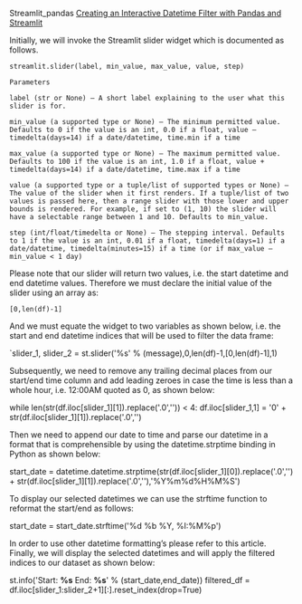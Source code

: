 
Streamlit_pandas
[Creating an Interactive Datetime Filter with Pandas and Streamlit](https://towardsdatascience.com/creating-an-interactive-datetime-filter-with-pandas-and-streamlit-156e1ea12e90)


Initially, we will invoke the Streamlit slider widget which is documented as follows.

    streamlit.slider(label, min_value, max_value, value, step)

    Parameters

    label (str or None) — A short label explaining to the user what this slider is for.

    min_value (a supported type or None) — The minimum permitted value. Defaults to 0 if the value is an int, 0.0 if a float, value — timedelta(days=14) if a date/datetime, time.min if a time

    max_value (a supported type or None) — The maximum permitted value. Defaults to 100 if the value is an int, 1.0 if a float, value + timedelta(days=14) if a date/datetime, time.max if a time

    value (a supported type or a tuple/list of supported types or None) — The value of the slider when it first renders. If a tuple/list of two values is passed here, then a range slider with those lower and upper bounds is rendered. For example, if set to (1, 10) the slider will have a selectable range between 1 and 10. Defaults to min_value.

    step (int/float/timedelta or None) — The stepping interval. Defaults to 1 if the value is an int, 0.01 if a float, timedelta(days=1) if a date/datetime, timedelta(minutes=15) if a time (or if max_value — min_value < 1 day)

Please note that our slider will return two values, i.e. the start datetime and end datetime values. Therefore we must declare the initial value of the slider using an array as:

`[0,len(df)-1]`

And we must equate the widget to two variables as shown below, i.e. the start and end datetime indices that will be used to filter the data frame:

`slider_1, slider_2 = st.slider('%s' % (message),0,len(df)-1,[0,len(df)-1],1)

Subsequently, we need to remove any trailing decimal places from our start/end time column and add leading zeroes in case the time is less than a whole hour, i.e. 12:00AM quoted as 0, as shown below:

while len(str(df.iloc[slider_1][1]).replace('.0','')) < 4:
    df.iloc[slider_1,1] = '0' + str(df.iloc[slider_1][1]).replace('.0','')

Then we need to append our date to time and parse our datetime in a format that is comprehensible by using the datetime.strptime binding in Python as shown below:

start_date = datetime.datetime.strptime(str(df.iloc[slider_1][0]).replace('.0','') + str(df.iloc[slider_1][1]).replace('.0',''),'%Y%m%d%H%M%S')

To display our selected datetimes we can use the strftime function to reformat the start/end as follows:

start_date = start_date.strftime('%d %b %Y, %I:%M%p')

In order to use other datetime formatting’s please refer to this article. Finally, we will display the selected datetimes and will apply the filtered indices to our dataset as shown below:

st.info('Start: **%s** End: **%s**' % (start_date,end_date))                filtered_df = df.iloc[slider_1:slider_2+1][:].reset_index(drop=True)